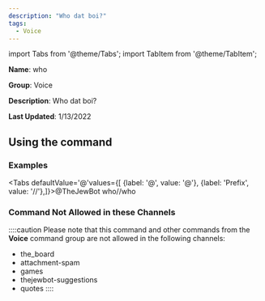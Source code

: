```yaml
---
description: "Who dat boi?"
tags:
  - Voice
---
```

import Tabs from '@theme/Tabs';
import TabItem from '@theme/TabItem';

**Name**: who

**Group**: Voice

**Description**: Who dat boi?

**Last Updated**: 1/13/2022

## Using the command

### Examples
<Tabs defaultValue='@'values={[ {label: '@', value: '@'}, {label: 'Prefix', value: '//'},]}><TabItem value='@'>@TheJewBot who</TabItem><TabItem value='//'>//who</TabItem></Tabs>

### Command Not Allowed in these Channels
::::caution Please note that this command and other commands from the **Voice** command group are not allowed in the following channels:
- the_board
- attachment-spam
- games
- thejewbot-suggestions
- quotes
::::